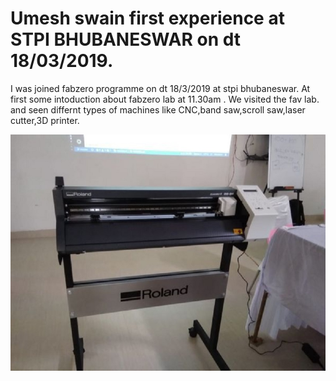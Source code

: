# Umesh swain first experience at STPI BHUBANESWAR on dt 18/03/2019.
I was joined fabzero programme on dt 18/3/2019 at stpi bhubaneswar.
At first some intoduction about fabzero lab at 11.30am .
We visited the fav lab. and seen differnt types of machines like CNC,band saw,scroll saw,laser cutter,3D printer.

![](image/index.jpg)